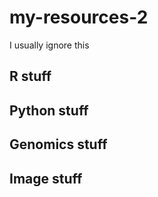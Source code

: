 # my-resources-2
I usually ignore this

## R stuff

## Python stuff

## Genomics stuff

## Image stuff
